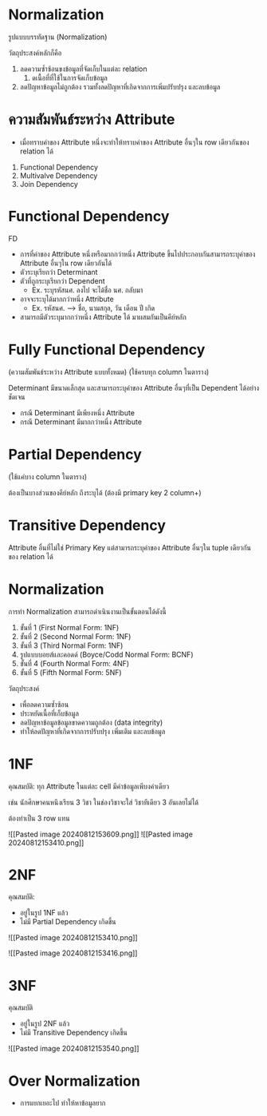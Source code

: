 
# Normalization

รูปแบบบรรทัดฐาน (Normalization)

วัตถุประสงค์หลักก็คือ

1. ลดความซ้ำซ้อนขงข้อมูลที่จัดเก็บในแต่ละ relation
	1. ดเนื้อที่ที่ใช้ในการจัดเก็บข้อมูล
2. ลดปัญหาข้อมูลไม่ถูกต้อง รวมทั้งลดปัญหาที่เกิดจากการเพิ่มปรับปรุง และลบข้อมูล


# ความสัมพันธ์ระหว่าง Attribute

- เมื่อทราบค่าของ Attribute หนึ่งจะทำให้ทราบค่าของ Attribute อื่นๆใน row เดียวกันของ relation ได้

1. Functional Dependency
2. Multivalve Dependency
3. Join Dependency


# Functional Dependency

FD

- การที่ค่าของ Attribute หนึ่งหรือมากกว่าหนึ่ง Attribute ขึ้นไปประกอบกันสามารถระบุค่าของ Attribute อื่นๆใน row เดียวกันได้
- ตัวระบุเรียกว่า Determinant
- ตัวที่ถูกระบุเรียกว่า Dependent
	- Ex. ระบุรหัสนศ. ลงไป จะได้ชื่อ นศ. กลับมา
- อาจจะระบุได้มากกว่าหนึ่ง Attribute
	- Ex. รหัสนศ. --> ชื่อ, นามสกุล, วัน เดือน ปี เกิด
- สามารถมีตัวระบุมากกว่าหนึ่ง Attribute ได้ มาผสมกันเป็นคีย์หลัก 

# Fully Functional Dependency 

(ความสัมพันธ์ระหว่าง Attribute แบบทั้งหมด) (ใช้ครบทุก column ในตาราง)

Determinant มีขนาดเล็กสุด และสามารถระบุค่าของ Attribute อื่นๆที่เป็น Dependent ได้อย่างชัดเจน

- กรณี Determinant มีเพียงหนึ่ง Attribute
- กรณี Determinant มีมากกว่าหนึ่ง Attribute

# Partial Dependency 

(ใช้แค่บาง column ในตาราง)

ต้องเป็นบางส่วนของคีย์หลัก ถึงระบุได้ (ต้องมี primary key 2 column+)


# Transitive Dependency

Attribute อื่นที่ไม่ใช่ Primary Key แต่สามารถระบุค่าของ Attribute อื่นๆใน tuple เดียวกันของ relation ได้


# Normalization

การทำ Normalization สามารถดำเนินงานเป็นขั้นตอนได้ดังนี้

1. ขั้นที่ 1 (First Normal Form: 1NF)
2. ขั้นที่ 2 (Second Normal Form: 1NF)
3. ขั้นที่ 3 (Third Normal Form: 1NF)
4. รูปแบบบอยส์และคอดด์ (Boyce/Codd Normal Form: BCNF)
5. ขั้นที่ 4 (Fourth Normal Form: 4NF)
6. ขั้นที่ 5 (Fifth Normal Form: 5NF)

วัตถุประสงค์

- เพื่อลดความซ้ำซ้อน
- ประหยัดเนื้อที่เก็บข้อมูล
- ลดปัญหาข้อมูลข้อมูลขาดความถูกต้อง (data integrity)
- ทำให้ลดปัญหาที่เกิดจากการปรับปรุง เพิ่มเติม และลบข้อมูล


# 1NF

คุณสมบัติ: ทุก Attribute ในแต่ละ cell มีค่าข้อมูลเพีบงค่าเดียว

เช่น นักศึกษาคนหนึงเรียน 3 วิชา ในช่องวิชาจะใส่ วิชาทีเดียว 3 อันเลยไม่ได้

ต้องทำเป็น 3 row แทน

![[Pasted image 20240812153609.png]]
![[Pasted image 20240812153410.png]]
# 2NF

คุณสมบัติ: 
- อยู่ในรูป 1NF แล้ว
- ไม่มี Partial Dependency เกิดขึ้น

![[Pasted image 20240812153410.png]]

![[Pasted image 20240812153416.png]]

# 3NF

คุณสมบัติ
- อยู่ในรูป 2NF แล้ว
- ไม่มี Transitive Dependency เกิดขึ้น

![[Pasted image 20240812153540.png]]

# Over Normalization

- การแยกเยอะไป ทำให้หาข้อมูลยาก